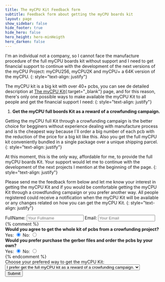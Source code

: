 ```yaml
---
title: The myCPU Kit Feedback form
subtitle: Feedback form about getting the myCPU boards kit
layout: page
show_sidebar: false
hide_footer: true
hide_hero: false
hero_height: hero-minHeigth
hero_darken: false
---
```

I'm an individual not a company, so I cannot face the manufacture procedure of the full myCPU boards kit without support and I need to get financial support to continue with the development of the next versions of the myCPU Project: myCPU256, myCPU2K and myCPU+ a 64K version of the myCPU.
{: style="text-align: justify"} 

The myCPU kit is a big kit with over 40+ pcbs, you can see de detailed description at [The myCPU Kit](/pages/en/mycpu/kit){:target="_blank"} page, and for this reason, there's only one possible ways to make available the myCPU Kit to all people and get the financial support I need:
{: style="text-align: justify"}

1. **Get the myCPU full boords Kit as a reward of a crowfunding campaign.**

Getting the myCPU full Kit through a crowfunding campaign is the better choice for begginers without experience dealing with manufacture process and is the cheapest way because I`ll order a big number of each pcb with the reduction of the price for a big kit like this. Also you get the full myCPU kit conveniently bundled in a single package over a unique shipping parcel. 
{: style="text-align: justify"}

At this moment, this is the only way, affordable for me, to provide the full myCPU boards Kit. Your support would let me to continue with the development of the next projects I mention at the beginning of the page.
{: style="text-align: justify"}

Please send me the feedback form below and let me know your interest in getting the myCPU Kit and if you would be comfortable getting the myCPU Kit through a crowdfunding campaign or you prefer another way. All people registered could receive a notification when the myCPU Kit will be available or any changes related on how you can get the myCPU Kit.
{: style="text-align: justify"}

<form accept-charset="UTF-8" action="https://mycpu-wcontact.azurewebsites.net/api/AddFeedbackContact" method="post" target="_blank" enctype="application/x-www-form-urlencoded">
  
  <div class="box">
  <div class="block">
  <label>FullName:</label>
  <input class="input" type="text" name="name" placeholder="Your Fullname" required>
  <label>Email:</label>
  <input class="input" type="email" name="email" placeholder="Your Email" required></div></div>
  {% comment %}
  <div class="box">
  <label><strong>Would you agree to get the whole kit of pcbs from a crowfunding project?</strong></label><br/>
  <label>Yes:</label> 
  <input type="radio" name="Q_kitAgreeCrowfunding" placeHolder="Yes" checked value="Yes">
  <label>No:</label>
  <input type="radio" name="Q_kitAgreeCrowfunding" placeHolder="No" value="No"><br/>
  </div>
  <div class="box">
  <label><strong>Would you prefer purchase the gerber files and order the pcbs by your own?</strong></label><br/>
  <label>Yes:</label> 
  <input type="radio" name="Q_kitPurchaseGerber" placeHolder="Yes" checked value="Yes">
  <label>No:</label>
  <input type="radio" name="Q_kitPurchaseGerber" placeHolder="No" value="No"><br/>
  </div>
  {% endcomment %}
  <div class="box">
  <label for="Q_GetKitOption">Choose your prefered way to get the myCPU Kit:</label>
  <div class="select">
  <select name="Q_GetKitOption" id="Q_GetKitOption">
  <option value="Crowfunding">I prefer get the full myCPU kit as a reward of a crowfunding campaign.</option>
  <option value="Gerber">I prefer purchase the gerber files and order the pcbs by my own.</option>
  </select></div>
  </div>
  <button class="button is-light" type="submit">Submit</button>

</form>


